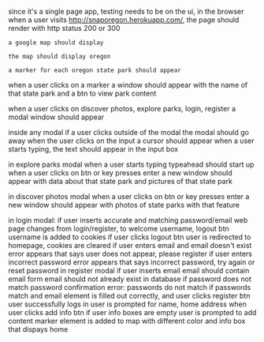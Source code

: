 

since it's a single page app, testing needs to be on the ui, in the browser
when a user visits http://snaporegon.herokuapp.com/, 
	the page should render with http status 200 or 300

	a google map should display
	
	the map should display oregon

	a marker for each oregon state park should appear

when a user clicks on a marker
	a window should appear with the name of that state park and a btn to view park content


when a user clicks on discover photos, explore parks, login, register
	a modal window should appear

inside any modal
	if a user clicks outside of the modal
		the modal should go away
 	when the user clicks on the input
		a cursor should appear 
	when a user starts typing, the text should appear in the input box


in explore parks modal
	when a user starts typing
		typeahead should start up
	when a user clicks on btn or key presses enter
		a new window should appear with data about that state park and pictures of that state park

in discover photos modal
	when a user clicks on btn or key presses enter
		a new window should appear with photos of state parks with that feature

in login modal:
	if user inserts accurate and matching password/email
		web page changes from login/register, to welcome username, logout btn
		username is added to cookies
	if user clicks logout btn
		user is redirected to homepage, cookies are cleared
	if user enters email and email doesn't exist
		error appears that says user does not appear, please register
	if user enters incorrect password
		error appears that says incorrect password, try again or reset password
in register modal
	if user inserts email
		email should contain email form
		email should not already exist in database
	if password does not match password confirmation
		error: passwords do not match
	if passwords match and email element is filled out correctly, and user clicks register btn
		user successfully logs in
		user is prompted for name, home address
	when user clicks add info btn
		if user info boxes are empty
			user is prompted to add content
		marker element is added to map with different color and info box that dispays home